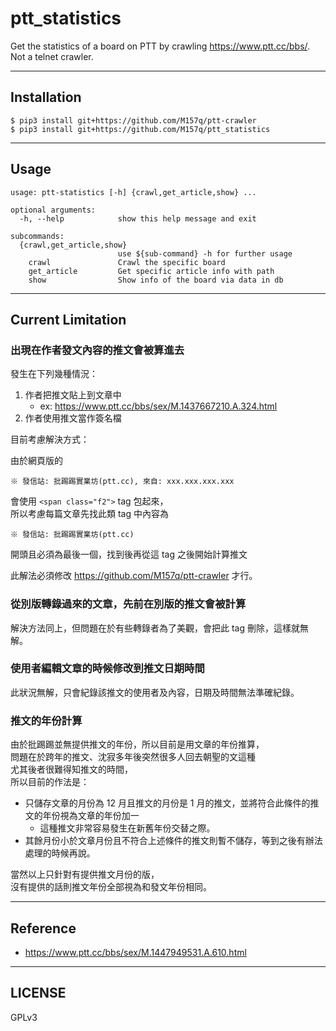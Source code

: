 # ptt_statistics  
  
Get the statistics of a board on PTT by crawling <https://www.ptt.cc/bbs/>.  
Not a telnet crawler.  
  
---  
  
## Installation  
  
`$ pip3 install git+https://github.com/M157q/ptt-crawler`  
`$ pip3 install git+https://github.com/M157q/ptt_statistics`  
  
---  
  
## Usage  
  
```  
usage: ptt-statistics [-h] {crawl,get_article,show} ...  
  
optional arguments:  
  -h, --help            show this help message and exit  
  
subcommands:  
  {crawl,get_article,show}  
                        use ${sub-command} -h for further usage  
    crawl               Crawl the specific board  
    get_article         Get specific article info with path  
    show                Show info of the board via data in db  
```  
  
---  
  
## Current Limitation  
  
### 出現在作者發文內容的推文會被算進去  
  
發生在下列幾種情況：  
  
1. 作者把推文貼上到文章中  
    + ex: <https://www.ptt.cc/bbs/sex/M.1437667210.A.324.html>  
2. 作者使用推文當作簽名檔  
  
目前考慮解決方式：  
  
由於網頁版的  
```  
※ 發信站: 批踢踢實業坊(ptt.cc), 來自: xxx.xxx.xxx.xxx  
```  
會使用 `<span class="f2">` tag 包起來，  
所以考慮每篇文章先找此類 tag 中內容為  
```  
※ 發信站: 批踢踢實業坊(ptt.cc)  
```  
開頭且必須為最後一個，找到後再從這 tag 之後開始計算推文  
  
此解法必須修改 <https://github.com/M157q/ptt-crawler> 才行。  
  
  
### 從別版轉錄過來的文章，先前在別版的推文會被計算  
  
解決方法同上，但問題在於有些轉錄者為了美觀，會把此 tag 刪除，這樣就無解。  
  
### 使用者編輯文章的時候修改到推文日期時間  
  
此狀況無解，只會紀錄該推文的使用者及內容，日期及時間無法準確紀錄。  
  
### 推文的年份計算  
  
由於批踢踢並無提供推文的年份，所以目前是用文章的年份推算，  
問題在於跨年的推文、沈寂多年後突然很多人回去朝聖的文這種  
尤其後者很難得知推文的時間，  
所以目前的作法是：  
  
+ 只儲存文章的月份為 12 月且推文的月份是 1 月的推文，並將符合此條件的推文的年份視為文章的年份加一  
    + 這種推文非常容易發生在新舊年份交替之際。  
+ 其餘月份小於文章月份且不符合上述條件的推文則暫不儲存，等到之後有辦法處理的時候再說。  
  
當然以上只針對有提供推文月份的版，  
沒有提供的話則推文年份全部視為和發文年份相同。  
  
---  
  
## Reference  
  
+ <https://www.ptt.cc/bbs/sex/M.1447949531.A.610.html>  
  
---  
  
## LICENSE  
  
GPLv3  
